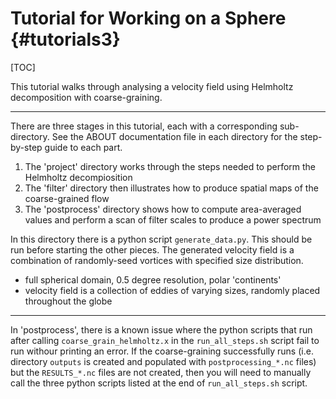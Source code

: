 # Tutorial for Working on a Sphere {#tutorials3}
[TOC]

This tutorial walks through analysing a velocity field using Helmholtz decomposition with coarse-graining.

---

There are three stages in this tutorial, each with a corresponding sub-directory. See the ABOUT documentation file in each directory for the step-by-step guide to each part.
1. The 'project' directory works through the steps needed to perform the Helmholtz decompiosition
2. The 'filter' directory then illustrates how to produce spatial maps of the coarse-grained flow
3. The 'postprocess' directory shows how to compute area-averaged values and perform a scan of filter scales to produce a power spectrum

In this directory there is a python script `generate_data.py`.
This should be run before starting the other pieces.
The generated velocity field is a combination of randomly-seed vortices with specified size distribution.
 - full spherical domain, 0.5 degree resolution, polar 'continents'
 - velocity field is a collection of eddies of varying sizes, randomly placed throughout the globe

---

In 'postprocess', there is a known issue where the python scripts that run after calling `coarse_grain_helmholtz.x` in the `run_all_steps.sh` script fail to run withour printing an error. 
If the coarse-graining successfully runs (i.e. directory `outputs` is created and populated with `postprocessing_*.nc` files) but the `RESULTS_*.nc` files are not created, then you will need to manually call the three python scripts listed at the end of `run_all_steps.sh` script.
